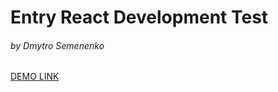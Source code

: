 # Entry React Development Test
###### by Dmytro Semenenko


[DEMO LINK](https://dmytrosmnnk.github.io/entry-react-dev-test/)


